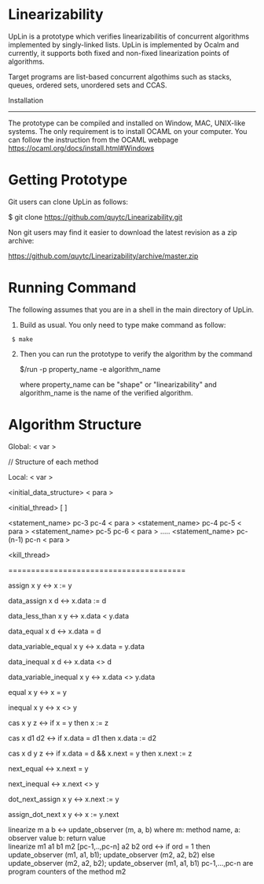 # Linearizability

UpLin is a prototype which verifies linearizabilitis of concurrent algorithms implemented by singly-linked lists. 
UpLin is implemented by Ocalm and currently, it supports both fixed and non-fixed linearization points of algorithms. 

Target programs are list-based concurrent algothims such as stacks, queues, ordered sets, unordered sets and CCAS.

Installation
************

The prototype can be compiled and installed on Window, MAC, UNIX-like systems. The only requirement is to install OCAML on your 
computer.  You can follow the instruction from the OCAML webpage https://ocaml.org/docs/install.html#Windows  

Getting Prototype
===============

   Git users can clone UpLin as follows:

   $ git clone https://github.com/quytc/Linearizability.git

   Non git users may find it easier to download the latest revision as
   a zip archive:

   https://github.com/quytc/Linearizability/archive/master.zip

Running Command
==================

   The following assumes that you are in a shell in the main directory
   of UpLin.

   1. Build as usual. You only need to type make command as follow:
      
     $ make

   2. Then you can run the prototype to verify the algorithm by the command 
   
      $/run -p property_name -e algorithm_name

      where property_name can be "shape" or "linearizability" and algorithm_name is the name of the verified algorithm.

Algorithm Structure
==================   
  Global: < var >

// Structure of each method

 Local:   < var >

 <initial_data_structure> < para > 
 
<initial_thread> <pc-1> <pc-2>  [ <local var>]

  <statement_name> pc-3 pc-4 < para >
  <statement_name> pc-4 pc-5 < para >
  <statement_name> pc-5 pc-6 < para >
  .....
  <statement_name> pc-(n-1) pc-n < para >

 <kill_thread> <pc-n> <pc-1>

=======================================

assign x y               <->       x := y

data_assign x d          <->       x.data := d

data_less_than x y        <->       x.data < y.data

data_equal x d            <->       x.data = d

data_variable_equal x y    <->       x.data = y.data

data_inequal x d                 				<->       x.data <> d

data_variable_inequal x y    				<->       x.data <> y.data

equal x y								                 <->       x = y

inequal x y								                 <->       x <> y

cas x y z 								                 <->       if x = y then x := z

cas x d1 d2 							                 <->       if x.data = d1 then x.data := d2

cas x d y z 		        				              <->       if x.data = d && x.next = y then x.next := z

next_equal							                    <->       x.next = y

next_inequal							                 <->       x.next <> y

dot_next_assign x y 						              <->       x.next := y

assign_dot_next x y						              <->       x := y.next

linearize m a b							              <->       update_observer (m, a, b) where 
 											                            m: method name,
											                            a:  observer value
											                            b:  return value  
linearize m1 a1 b1 m2 [pc-1,..,pc-n]  a2 b2 ord   <->  if ord = 1 then 
                                                         update_observer (m1, a1, b1); update_observer (m2, a2, b2)
										                         else
													                  update_observer (m2, a2, b2); update_observer (m1, a1, b1)
										                         pc-1,...,pc-n are program counters of the method m2


